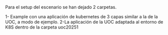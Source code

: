 Para el setup del escenario se han dejado 2 carpetas.

1- Example con una aplicación de kubernetes de 3 capas similar a la de la UOC, a modo de ejemplo.
2-La aplicación de la UOC adaptada al entorno de K8S dentro de la carpeta uoc20251
